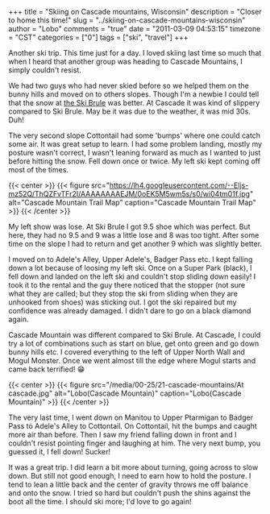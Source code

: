 +++
title = "Skiing on Cascade mountains, Wisconsin"
description = "Closer to home this time!"
slug = "../skiing-on-cascade-mountains-wisconsin"
author = "Lobo"
comments = "true"
date = "2011-03-09 04:53:15"
timezone = "CST"
categories = ["0"]
tags = ["ski", "travel"]
+++

Another ski trip. This time just for a day. I loved skiing last time so much that when I heard that another group was heading to Cascade Mountains, I simply couldn't resist.

We had two guys who had never skied before so we helped them on the bunny hills and moved on to others slopes. Though I'm a newbie I could tell that the snow at [the Ski Brule](/blog/a-ski-trip-to-ski-brule-michigan/) was better. At Cascade it was kind of slippery compared to Ski Brule. May be it was due to the weather, it was mid 30s. Duh!

The very second slope Cottontail had some 'bumps' where one could catch some air. It was great setup to learn. I had some problem landing, mostly my posture wasn't correct, I wasn't leaning forward as much as I wanted to just before hitting the snow. Fell down once or twice. My left ski kept coming off most of the times.

{{< center >}}
{{< figure src="https://lh4.googleusercontent.com/--Eljs-mz52Q/ThQZFvTFr2I/AAAAAAAAEJM/0oEK5M5wm5s/s0/wi04tm01f.jpg" alt="Cascade Mountain Trail Map" caption="Cascade Mountain Trail Map" >}}
{{< /center >}}

My left show was lose. At Ski Brule I got 9.5 shoe which was perfect. But here, they had no 9.5 and 9 was a little lose and 8 was too tight. After some time on the slope I had to return and get another 9 which was slightly better.

I moved on to Adele's Alley, Upper Adele's, Badger Pass etc. I kept falling down a lot because of loosing my left ski. Once on a Super Park (black), I fell down and landed on the left ski and couldn't stop sliding down easily! I took it to the rental and the guy there noticed that the stopper (not sure what they are called; but they stop the ski from sliding when they are unhooked from shoes) was sticking out. I got the ski repaired but my confidence was already damaged. I didn't dare to go on a black diamond again.

Cascade Mountain was different compared to Ski Brule. At Cascade, I could try a lot of combinations such as start on blue, get onto green and go down bunny hills etc. I covered everything to the left of Upper North Wall and Mogul Monster. Once we went almost till the edge where Mogul starts and came back terrified! :grin:

{{< center >}}
{{< figure src="/media/00-25/21-cascade-mountains/At cascade.jpg" alt="Lobo(Cascade Mountain)" caption="Lobo(Cascade Mountain)" >}}
{{< /center >}}

The very last time, I went down on Manitou to Upper Ptarmigan to Badger Pass to Adele's Alley to Cottontail. On Cottontail, hit the bumps and caught more air than before. Then I saw my friend falling down in front and I couldn't resist pointing finger and laughing at him. The very next bump, you guessed it, I fell down! Sucker!

It was a great trip. I did learn a bit more about turning, going across to slow down. But still not good enough, I need to earn how to hold the posture. I tend to lean a little back and the center of gravity throws me off balance and onto the snow. I tried so hard but couldn't push the shins against the boot all the time. I should ski more; I'd love to go again!
